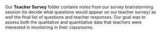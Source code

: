 Our **Teacher Survey** folder contains notes from our survey brainstorming session (to decide what questions would appear on our teacher survey) as well the final list of questions and teacher responses.  Our goal was to assess both the qualitative and quantitative data that teachers were interested in monitoring in their classrooms.
